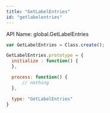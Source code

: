 ```yaml
---
title: "GetLabelEntries"
id: "getlabelentries"
---
```


API Name: global.GetLabelEntries

```js
var GetLabelEntries = Class.create();

GetLabelEntries.prototype = {
  initialize : function() {
  },

  process: function() {
      // nothing
  },

  type: "GetLabelEntries"
}
```